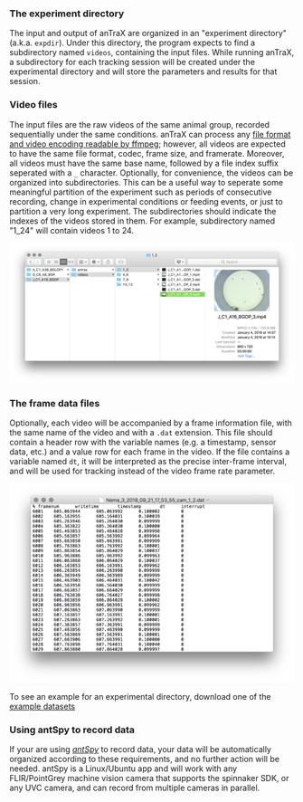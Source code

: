 ### The experiment directory

The input and output of anTraX are organized in an  "experiment directory" (a.k.a. `expdir`). Under this directory, the program expects to find a subdirectory named `videos`, containing the input files. While running anTraX, a subdirectory for each tracking session will be created under the experimental directory and will store the parameters and results for that session.

### Video files

The input files are the raw videos of the same animal group, recorded sequentially under the same conditions. anTraX can process any [file format and video encoding readable by ffmpeg](http://www.ffmpeg.org/general.html#Supported-File-Formats_002c-Codecs-or-Features); however, all videos are expected to have the same file format, codec, frame size, and framerate. Moreover, all videos must have the same base name, followed by a file index suffix seperated with a `_` character. 
Optionally, for convenience, the videos can be organized into subdirectories. This can be a useful way to seperate  some meaningful partition of the experiment such as periods of consecutive recording, change in experimental conditions or feeding events, or just to partition a very long experiment.  The subdirectories should indicate the indexes of the videos stored in them. For example, subdirectory named "1_24" will contain videos 1 to 24.

![expdir structure](images/expdir_structure.png "structure of the experimental directory")

### The frame data files

Optionally, each video will be accompanied by a frame information file, with the same name of the video and with a `.dat` extension. This file should contain a header row with the variable names (e.g. a timestamp, sensor data, etc.) and a value row for each frame in the video. If the file contains a variable named `dt`, it will be interpreted as the precise inter-frame interval, and will be used for tracking instead of the video frame rate parameter.

![dat file example](images/dat_file_example.png)

To see an example for an experimental directory, download one of the [example datasets](datasets.md)

### Using antSpy to record data

If your are using [*antSpy*](https://github.com/Social-Evolution-and-Behavior/antSpy/)  to record data, your data will be automatically organized according to these requirements, and no further action will be needed. antSpy is a Linux/Ubuntu app and will work with any  FLIR/PointGrey machine vision camera that supports the spinnaker SDK, or any UVC camera, and can record from multiple cameras in parallel.  




